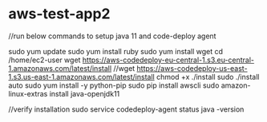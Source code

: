 # aws-test-app2

//run below commands to setup java 11 and code-deploy agent

sudo yum update
sudo yum install ruby
sudo yum install wget
cd /home/ec2-user
wget https://aws-codedeploy-eu-central-1.s3.eu-central-1.amazonaws.com/latest/install
//wget https://aws-codedeploy-us-east-1.s3.us-east-1.amazonaws.com/latest/install
chmod +x ./install
sudo ./install auto
sudo yum install -y python-pip
sudo pip install awscli
sudo amazon-linux-extras install java-openjdk11

//verify installation
sudo service codedeploy-agent status
java -version
